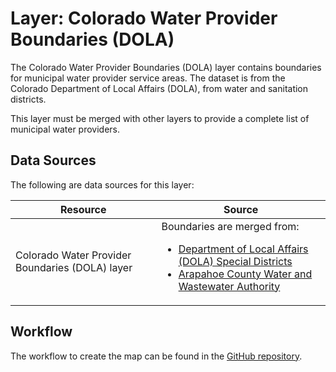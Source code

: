# Layer: Colorado Water Provider Boundaries (DOLA)

The Colorado Water Provider Boundaries (DOLA) layer contains boundaries for
municipal water provider service areas.
The dataset is from the Colorado Department of Local Affairs (DOLA),
from water and sanitation districts.

This layer must be merged with other layers to provide a complete list of
municipal water providers.

## Data Sources

The following are data sources for this layer:

| **Resource** | **Source** |
| -- | -- |
| Colorado Water Provider Boundaries (DOLA) layer | Boundaries are merged from:<ul><li>[Department of Local Affairs (DOLA) Special Districts](https://storage.googleapis.com/co-publicdata/dlall.zip)</li><li>[Arapahoe County Water and Wastewater Authority](https://www.google.com/maps/d/u/0/viewer?mid=1vlGZrFPnhBX-mSSnnkN_T6nJMgU&ll=39.58385025572299%2C-104.805972&z=13)</li></ul> |

## Workflow

The workflow to create the map can be found in the [GitHub repository](https://github.com/OpenWaterFoundation/owf-infomapper-coagtransfer/tree/master/workflow/SupportingData/WaterSupply-WaterProviders).
